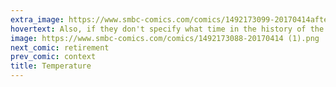 ```yaml
---
extra_image: https://www.smbc-comics.com/comics/1492173099-20170414after (1).png
hovertext: Also, if they don't specify what time in the history of the universe they're talking about, you can use any value for entropy.
image: https://www.smbc-comics.com/comics/1492173088-20170414 (1).png
next_comic: retirement
prev_comic: context
title: Temperature
---
```



